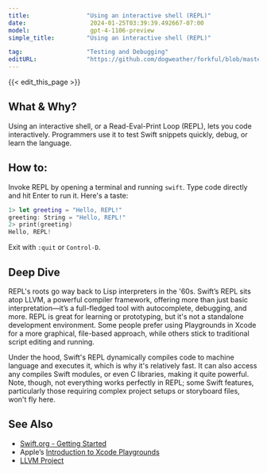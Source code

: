 ```yaml
---
title:                "Using an interactive shell (REPL)"
date:                  2024-01-25T03:39:39.492667-07:00
model:                 gpt-4-1106-preview
simple_title:         "Using an interactive shell (REPL)"

tag:                  "Testing and Debugging"
editURL:              "https://github.com/dogweather/forkful/blob/master/content/en/swift/using-an-interactive-shell-repl.md"
---
```


{{< edit_this_page >}}

## What & Why?
Using an interactive shell, or a Read-Eval-Print Loop (REPL), lets you code interactively. Programmers use it to test Swift snippets quickly, debug, or learn the language.

## How to:
Invoke REPL by opening a terminal and running `swift`. Type code directly and hit Enter to run it. Here's a taste:

```Swift
1> let greeting = "Hello, REPL!"
greeting: String = "Hello, REPL!"
2> print(greeting)
Hello, REPL!
```

Exit with `:quit` or `Control-D`.

## Deep Dive
REPL's roots go way back to Lisp interpreters in the '60s. Swift’s REPL sits atop LLVM, a powerful compiler framework, offering more than just basic interpretation—it’s a full-fledged tool with autocomplete, debugging, and more. REPL is great for learning or prototyping, but it's not a standalone development environment. Some people prefer using Playgrounds in Xcode for a more graphical, file-based approach, while others stick to traditional script editing and running.

Under the hood, Swift's REPL dynamically compiles code to machine language and executes it, which is why it's relatively fast. It can also access any compiles Swift modules, or even C libraries, making it quite powerful. Note, though, not everything works perfectly in REPL; some Swift features, particularly those requiring complex project setups or storyboard files, won't fly here.

## See Also
- [Swift.org - Getting Started](https://www.swift.org/getting-started/#using-the-repl)
- Apple’s [Introduction to Xcode Playgrounds](https://developer.apple.com/videos/play/wwdc2014/408/)
- [LLVM Project](https://llvm.org/)
